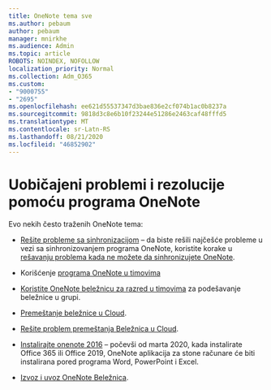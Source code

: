 ```yaml
---
title: OneNote tema sve
ms.author: pebaum
author: pebaum
manager: mnirkhe
ms.audience: Admin
ms.topic: article
ROBOTS: NOINDEX, NOFOLLOW
localization_priority: Normal
ms.collection: Adm_O365
ms.custom:
- "9000755"
- "2695"
ms.openlocfilehash: ee621d55537347d3bae836e2cf074b1ac0b8237a
ms.sourcegitcommit: 9818d3c8e6b10f23244e51286e2463caf48fffd5
ms.translationtype: MT
ms.contentlocale: sr-Latn-RS
ms.lasthandoff: 08/21/2020
ms.locfileid: "46852902"
---
```

# <a name="common-issues-and-resolutions-with-onenote"></a>Uobičajeni problemi i rezolucije pomoću programa OneNote

Evo nekih često traženih OneNote tema:

- [Rešite probleme sa sinhronizacijom](https://support.office.com/article/299495ef-66d1-448f-90c1-b785a6968d45) – da biste rešili najčešće probleme u vezi sa sinhronizovanjem programa OneNote, koristite korake u [rešavanju problema kada ne možete da sinhronizujete OneNote](https://support.office.com/article/Fix-issues-when-you-can-t-sync-OneNote-299495ef-66d1-448f-90c1-b785a6968d45).

- Korišćenje [programa OneNote u timovima](https://support.microsoft.com/office/0ec78cc3-ba3b-4279-a88e-aa40af9865c2) 

- [Koristite OneNote beležnicu za razred u timovima](https://support.office.com/article/bd77f11f-27cd-4d41-bfbd-2b11799f1440) za podešavanje beležnice u grupi.

- [Premeštanje beležnice u Cloud](https://support.office.com/article/d5c28b91-7b9c-45be-8f0c-529bdbba019a).

- [Rešite problem premeštanja Beležnica u Cloud](https://support.office.com/article/70528107-11dc-4f3f-b695-b150059dfd78).

- [Instalirajte onenote 2016](https://support.office.com/article/c08068d8-b517-4464-9ff2-132cb9c45c08) – počevši od marta 2020, kada instalirate Office 365 ili Office 2019, OneNote aplikacija za stone računare će biti instalirana pored programa Word, PowerPoint i Excel.

- [Izvoz i uvoz OneNote Beležnica](https://support.office.com/article/a4b60da5-8f33-464e-b1ba-b95ce540f309).
